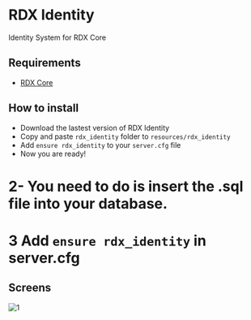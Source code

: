 # RDX Identity
Identity System for RDX Core

## Requirements
- [RDX Core]()

## How to install
* Download the lastest version of RDX Identity
* Copy and paste ```rdx_identity``` folder to ```resources/rdx_identity```
* Add ```ensure rdx_identity``` to your ```server.cfg``` file
* Now you are ready!

# 2- You need to do is insert the .sql file into your database.

# 3 Add ```ensure rdx_identity``` in server.cfg

## Screens
![1](https://cdn.discordapp.com/attachments/686807996420063232/845642380509446194/unknown_1.png)
